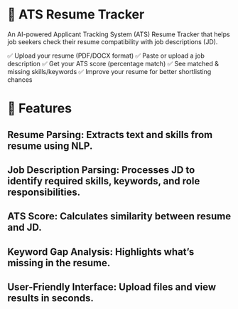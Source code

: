 # 📄 ATS Resume Tracker

An AI-powered Applicant Tracking System (ATS) Resume Tracker that helps job seekers check their resume compatibility with job descriptions (JD).

✅ Upload your resume (PDF/DOCX format)
✅ Paste or upload a job description
✅ Get your ATS score (percentage match)
✅ See matched & missing skills/keywords
✅ Improve your resume for better shortlisting chances

# 🚀 Features

## Resume Parsing: Extracts text and skills from resume using NLP.
## Job Description Parsing: Processes JD to identify required skills, keywords, and role responsibilities.
## ATS Score: Calculates similarity between resume and JD.
## Keyword Gap Analysis: Highlights what’s missing in the resume.
## User-Friendly Interface: Upload files and view results in seconds.
